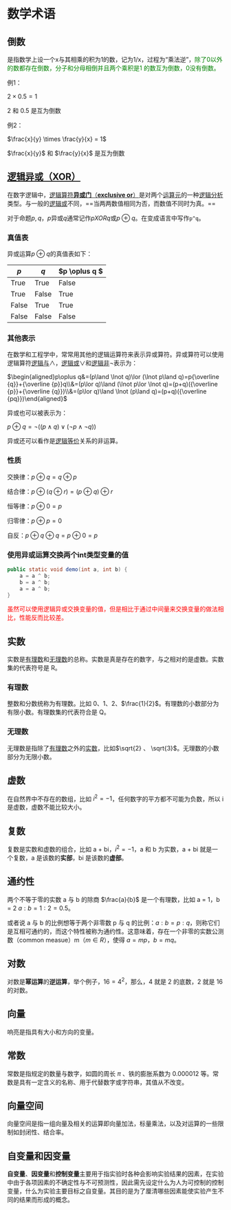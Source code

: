 # 数学术语

## 倒数

是指数学上设一个x与其相乘的积为1的数，记为1/x，过程为“乘法逆”，<font color="green">除了0以外的数都存在倒数，分子和分母相倒并且两个乘积是1 的数互为倒数，0没有倒数。</font>

例1：

$2 \times 0.5 = 1$

2 和 0.5 是互为倒数

例2：

$\frac{x}{y} \times \frac{y}{x} = 1$​

$\frac{x}{y}$ 和 $\frac{y}{x}$ 是互为倒数

## [逻辑异或（XOR）](https://zh.wikipedia.org/wiki/%E9%80%BB%E8%BE%91%E5%BC%82%E6%88%96)

在数字逻辑中，[逻辑算符](https://zh.wikipedia.org/wiki/逻辑运算符)[**异或门**（**exclusive or**）](https://zh.wikipedia.org/wiki/%E5%BC%82%E6%88%96%E9%97%A8)是对两个[运算元](https://zh.wikipedia.org/wiki/運算元)的一种[逻辑分析](https://zh.wikipedia.org/wiki/逻辑或)类型。与一般的[逻辑或](https://zh.wikipedia.org/wiki/逻辑或)不同，==当两两数值相同为否，而数值不同时为真。==

对于命题$p,q$，$p$异或$q$通常记作$p XOR q$或$p \oplus q$。在变成语言中写作`p^q`。

### 真值表

异或运算$p \oplus q$的真值表如下：

| $p$   | $q$   | $p \oplus q $ |
| ----- | ----- | ------------- |
| True  | True  | False         |
| True  | False | True          |
| False | True  | True          |
| False | False | False         |

### 其他表示

在数学和工程学中，常常用其他的逻辑运算符来表示异或算符。异或算符可以使用逻辑算符[逻辑与](https://zh.wikipedia.org/wiki/逻辑与)$\land$，[逻辑或](https://zh.wikipedia.org/wiki/逻辑或)$\lor$和[逻辑非](https://zh.wikipedia.org/wiki/逻辑非)$\lnot$表示为：

$\begin{aligned}p\oplus q&=(p\land \lnot q)\lor (\lnot p\land q)=p{\overline {q}}+{\overline {p}}q\\&=(p\lor q)\land (\lnot p\lor \lnot q)=(p+q)({\overline {p}}+{\overline {q}})\\&=(p\lor q)\land \lnot (p\land q)=(p+q)({\overline {pq}})\end{aligned}$

异或也可以被表示为：

$p\oplus q=\lnot ((p\land q)\lor (\lnot p\land \lnot q))$

异或还可以看作是[逻辑等价](https://zh.wikipedia.org/wiki/逻辑等价)关系的非运算。

### 性质

交换律：$p\oplus q=q\oplus p$

结合律：${\displaystyle p\oplus (q\oplus r)=(p\oplus q)\oplus r}$

恒等律：${\displaystyle p\oplus 0=p}$

归零律：${\displaystyle p\oplus p=0}$

自反：${\displaystyle p\oplus q\oplus q=p\oplus 0=p}$

### 使用异或运算交换两个int类型变量的值

```java
public static void demo(int a, int b) {
    a = a ^ b;
    b = a ^ b;
    a = a ^ b;
}
```

<font color="red">虽然可以使用逻辑异或交换变量的值，但是相比于通过中间量来交换变量的做法相比，性能反而比较差。</font>

## 实数

实数是[有理数](#有理数)和[无理数](#无理数)的总称。实数是真是存在的数字，与之相对的是虚数。实数集的代表符号是 R。

### 有理数

整数和分数统称为有理数。比如 0、1、2、$\frac{1}{2}$。有理数的小数部分为有限小数。有理数集的代表符合是 Q。

### 无理数

无理数是指除了[有理数](#有理数)之外的[实数](#实数)，比如$\sqrt{2} 、 \sqrt{3}$。无理数的小数部分为无限小数。

## 虚数

在自然界中不存在的数组，比如 $i^2=-1$，任何数字的平方都不可能为负数，所以 i 是虚数，虚数不能比较大小。

## 复数

复数是实数和虚数的组合，比如 a + bi，$i^2 = -1$，a 和 b 为实数，a + bi 就是一个复数，a 是该数的**实部**，bi 是该数的**虚部**。

## 通约性

两个不等于零的实数 a 与 b 的除商 $\frac{a}{b}$ 是一个有理数，比如 a = 1，b = 2 $a : b = 1 : 2 = 0.5$。

或者说 a 与 b 的比例想等于两个非零数 p 与 q 的比例：$a : b = p : q$，则称它们是互相可通约的，而这个特性被称为通约性。这意味着，存在一个非零的实数公测数（common measue）m（$m \in R$），使得 $a = mp，b = mq$。

## 对数

对数是**幂运算**的**逆运算**，举个例子，$16=4^2$，那么，4 就是 2 的底数，2 就是 16 的对数。

## 向量

响亮是指具有大小和方向的变量。

## 常数

常数是指规定的数量与数字，如圆的周长 $\pi$ 、铁的膨胀系数为 0.000012 等。常数是具有一定含义的名称、用于代替数字或字符串，其值从不改变。

## 向量空间

向量空间是指一组向量及相关的运算即向量加法，标量乘法，以及对运算的一些限制如封闭性、结合率。

## 自变量和因变量

**自变量**、**因变量**和**控制变量**主要用于指实验时各种会影响实验结果的因素，在实验中由于各项因素的不确定性与不可预测性，因此需先设定什么为人为可控制的控制变量，什么为实验主要目标之自变量。其目的是为了厘清哪些因素能使实验产生不同的结果而形成的概念。
